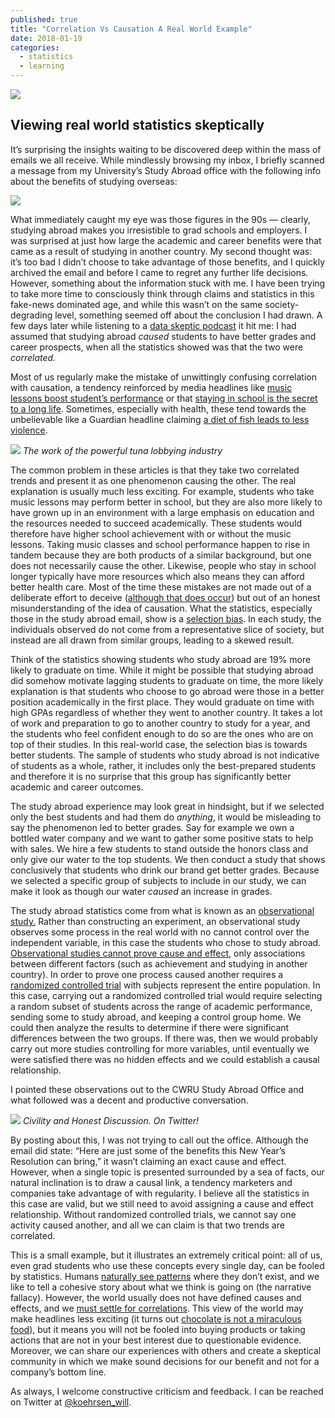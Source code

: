 ```yaml
---
published: true
title: "Correlation Vs Causation A Real World Example"
date: 2018-01-19
categories:
  - statistics
  - learning
---
```


![](https://miro.medium.com/max/2000/1*FQdafoSZ4vwcp7KazCLxHA.png?q=20)

## Viewing real world statistics skeptically

It’s surprising the insights waiting to be discovered deep within the mass of emails we all receive. While mindlessly browsing my inbox, I briefly scanned a message from my University’s Study Abroad office with the following info about the benefits of studying overseas:

![](https://miro.medium.com/max/2000/1*5xWG6QUwR8eFoiPjsGMWBQ.png?q=20)


What immediately caught my eye was those figures in the 90s — clearly, studying abroad makes you irresistible to grad schools and employers. I was surprised at just how large the academic and career benefits were that came as a result of studying in another country. My second thought was: it’s too bad I didn’t choose to take advantage of those benefits, and I quickly archived the email and before I came to regret any further life decisions. However, something about the information stuck with me. I have been trying to take more time to consciously think through claims and statistics in this fake-news dominated age, and while this wasn’t on the same society-degrading level, something seemed off about the conclusion I had drawn. A few days later while listening to a [data skeptic podcast](https://dataskeptic.com/podcast/?) it hit me: I had assumed that studying abroad _caused_ students to have better grades and career prospects, when all the statistics showed was that the two were _correlated._

<!--more-->

Most of us regularly make the mistake of unwittingly confusing correlation with causation, a tendency reinforced by media headlines like [music lessons boost student’s performance](http://www.cbc.ca/news/technology/music-lessons-improve-kids-brain-development-memory-study-1.600098?) or that [staying in school is the secret to a long life](http://www.nytimes.com/2007/01/03/health/03aging.html?ex=1325480400&en=b8ffe64abf1b1466&ei=5088&partner=rssnyt&emc=rss&). Sometimes, especially with health, these tend towards the unbelievable like a Guardian headline claiming [a diet of fish leads to less violence](https://www.theguardian.com/politics/2003/sep/14/science.health?).

![](https://miro.medium.com/max/2000/1*A6Ukd5xKPeMng00LUrAZVA.png?q=20)
*The work of the powerful tuna lobbying industry*

The common problem in these articles is that they take two correlated trends and present it as one phenomenon causing the other. The real explanation is usually much less exciting. For example, students who take music lessons may perform better in school, but they are also more likely to have grown up in an environment with a large emphasis on education and the resources needed to succeed academically. These students would therefore have higher school achievement with or without the music lessons. Taking music classes and school performance happen to rise in tandem because they are both products of a similar background, but one does not necessarily cause the other. Likewise, people who stay in school longer typically have more resources which also means they can afford better health care. Most of the time these mistakes are not made out of a deliberate effort to deceive ([although that does occur](https://www.mediamatters.org/blog/2011/12/12/today-in-dishonest-fox-news-charts/185162?)) but out of an honest misunderstanding of the idea of causation. What the statistics, especially those in the study abroad email, show is a [selection bias](http://sphweb.bumc.bu.edu/otlt/MPH-Modules/EP/EP713_Bias/EP713_Bias2.html?). In each study, the individuals observed do not come from a representative slice of society, but instead are all drawn from similar groups, leading to a skewed result.

Think of the statistics showing students who study abroad are 19% more likely to graduate on time. While it might be possible that studying abroad did somehow motivate lagging students to graduate on time, the more likely explanation is that students who choose to go abroad were those in a better position academically in the first place. They would graduate on time with high GPAs regardless of whether they went to another country. It takes a lot of work and preparation to go to another country to study for a year, and the students who feel confident enough to do so are the ones who are on top of their studies. In this real-world case, the selection bias is towards better students. The sample of students who study abroad is not indicative of students as a whole, rather, it includes only the best-prepared students and therefore it is no surprise that this group has significantly better academic and career outcomes.

The study abroad experience may look great in hindsight, but if we selected only the best students and had them do _anything_, it would be misleading to say the phenomenon led to better grades. Say for example we own a bottled water company and we want to gather some positive stats to help with sales. We hire a few students to stand outside the honors class and only give our water to the top students. We then conduct a study that shows conclusively that students who drink our brand get better grades. Because we selected a specific group of subjects to include in our study, we can make it look as though our water _caused_ an increase in grades.

The study abroad statistics come from what is known as an [observational study.](https://en.wikipedia.org/wiki/Observational_study?) Rather than constructing an experiment, an observational study observes some process in the real world with no cannot control over the independent variable, in this case the students who chose to study abroad. [Observational studies cannot prove cause and effect](http://bolt.mph.ufl.edu/6050-6052/unit-2/causation-and-observational-studies/?), only associations between different factors (such as achievement and studying in another country). In order to prove one process caused another requires a [randomized controlled trial](https://himmelfarb.gwu.edu/tutorials/studydesign101/rcts.html?) with subjects represent the entire population. In this case, carrying out a randomized controlled trial would require selecting a random subset of students across the range of academic performance, sending some to study abroad, and keeping a control group home. We could then analyze the results to determine if there were significant differences between the two groups. If there was, then we would probably carry out more studies controlling for more variables, until eventually we were satisfied there was no hidden effects and we could establish a causal relationship.

I pointed these observations out to the CWRU Study Abroad Office and what followed was a decent and productive conversation.

![](https://miro.medium.com/max/2000/1*NsjFue94UHWvoFBrs0hukg.png?q=20)
*Civility and Honest Discussion. On Twitter!*

By posting about this, I was not trying to call out the office. Although the email did state: “Here are just some of the benefits this New Year’s Resolution can bring,” it wasn’t claiming an exact cause and effect. However, when a single topic is presented surrounded by a sea of facts, our natural inclination is to draw a causal link, a tendency marketers and companies take advantage of with regularity. I believe all the statistics in this case are valid, but we still need to avoid assigning a cause and effect relationship. Without randomized controlled trials, we cannot say one activity caused another, and all we can claim is that two trends are correlated.

This is a small example, but it illustrates an extremely critical point: all of us, even grad students who use these concepts every single day, can be fooled by statistics. Humans [naturally see patterns](http://bigthink.com/endless-innovation/humans-are-the-worlds-best-pattern-recognition-machines-but-for-how-long?) where they don’t exist, and we like to tell a cohesive story about what we think is going on (the narrative fallacy). However, the world usually does not have defined causes and effects, and we [must settle for correlations](https://www.forbes.com/sites/gilpress/2013/04/19/big-data-news-roundup-correlation-vs-causation/?). This view of the world may make headlines less exciting (it turns out [chocolate is not a miraculous food](https://www.vox.com/science-and-health/2017/10/18/15995478/chocolate-health-benefits-heart-disease?)), but it means you will not be fooled into buying products or taking actions that are not in your best interest due to questionable evidence. Moreover, we can share our experiences with others and create a skeptical community in which we make sound decisions for our benefit and not for a company’s bottom line.

As always, I welcome constructive criticism and feedback. I can be reached on Twitter at [@koehrsen_will](https://twitter.com/koehrsen_will?).
